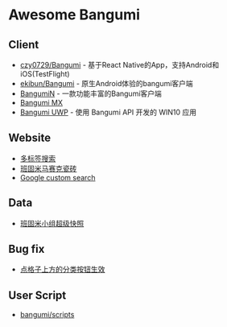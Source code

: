 # Awesome Bangumi

<!--## TOC

1. [Client](#client)
2. [Website](#website)
3. [Data](#data)
4. [Bug fix](#bug-fix)
5. [User Script](#user-script)
-->

## Client

- [czy0729/Bangumi](https://github.com/czy0729/Bangumi) - 基于React Native的App，支持Android和iOS(TestFlight)
- [ekibun/Bangumi](https://github.com/ekibun/Bangumi) - 原生Android体验的bangumi客户端
- [BangumiN](https://bangumin.app/) - 一款功能丰富的Bangumi客户端
- [Bangumi MX](http://bgmx.mysxl.cn/)
- [Bangumi UWP](https://bgm.tv/group/topic/349898) - 使用 Bangumi API 开发的 WIN10 应用

## Website

- [多标签搜索](https://windrises.net/bgmtools/multitag/)
- [班固米马赛克瓷砖](https://bgm.tv/group/topic/344198)
- [Google custom search](https://cse.google.com/cse?cx=008561732579436191137:pumvqkbpt6w#gsc.tab=0)

## Data

- [班固米小组超级快照](https://bgm.tv/group/topic/355832)

## Bug fix

- [点格子上方的分类按钮生效](https://greasyfork.org/zh-CN/scripts/392858-bangumi-%E7%82%B9%E6%A0%BC%E5%AD%90%E4%B8%8A%E6%96%B9%E7%9A%84%E5%88%86%E7%B1%BB%E6%8C%89%E9%92%AE%E7%94%9F%E6%95%88)

## User Script

- [bangumi/scripts](https://github.com/bangumi/scripts)
